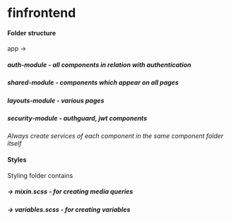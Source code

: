 # finfrontend

#### Folder structure

app -> 
  ##### auth-module - all components in relation with authentication
  ##### shared-module - components which appear on all pages
  ##### layouts-module - various pages
  ##### security-module - authguard, jwt components
  
_Always create services of each component in the same component folder itself_

#### Styles

Styling folder contains
##### -> _mixin.scss - for creating media queries_
##### -> _variables.scss - for creating variables_

